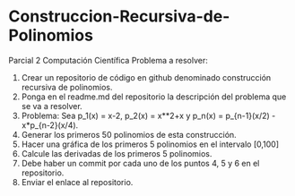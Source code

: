 # Construccion-Recursiva-de-Polinomios
Parcial 2 Computación Científica
Problema a resolver:

1. Crear un repositorio de código en github denominado construcción recursiva de polinomios.
2. Ponga en el readme.md del repositorio la descripción del problema que se va a resolver.
3. Problema: Sea p_1(x) = x-2, p_2(x) = x**2+x y p_n(x) = p_{n-1}(x/2) - x*p_{n-2}(x/4).
4. Generar los primeros 50 polinomios de esta construcción.
5. Hacer una gráfica de los primeros 5 polinomios en el intervalo [0,100]
6. Calcule las derivadas de los primeros 5 polinomios.
7. Debe haber un commit por cada uno de los puntos 4, 5 y 6 en el repositorio.
8. Enviar el enlace al repositorio.


